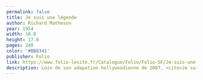 ```yaml
---
permalink: false
title: Je suis une légende
author: Richard Matheson
year: 1954
width: 10.8
height: 17.8
pages: 240
color: '#BB8341'
publisher: Folio
link: https://www.folio-lesite.fr/Catalogue/Folio/Folio-SF/Je-suis-une-legende
description: Loin de son adapation hollywoodienne de 2007, <cite>Je suis une légende</cite> est un récit intimiste, celui d'un homme cloîtré, condamné à observer la lente transformation de son monde en <i>no man's land</i> peuplé de créatures hostiles. Comment vivre quand notre monde disparaît sous nos yeux ? Quand l'on devient la bête pour les bêtes elles-mêmes ? Un classique très efficace.
---
```

